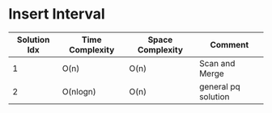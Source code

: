 # Insert Interval

| Solution Idx | Time Complexity | Space Complexity | Comment             |
| ------------ | --------------- | ---------------- | ------------------- |
| 1            | O(n)            | O(n)             | Scan and Merge      |
| 2            | O(nlogn)        | O(n)             | general pq solution |
